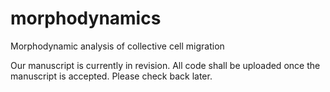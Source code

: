 # morphodynamics
Morphodynamic analysis of collective cell migration

Our manuscript is currently in revision. All code shall be uploaded once the manuscript is accepted. Please check back later.
